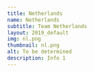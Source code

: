 ```yaml
---
title: Netherlands
name: Netherlands
subtitle: Team Netherlands
layout: 2019_default
img: nl.png
thumbnail: nl.png
alt: To be determined
description: Info 1
---
```

